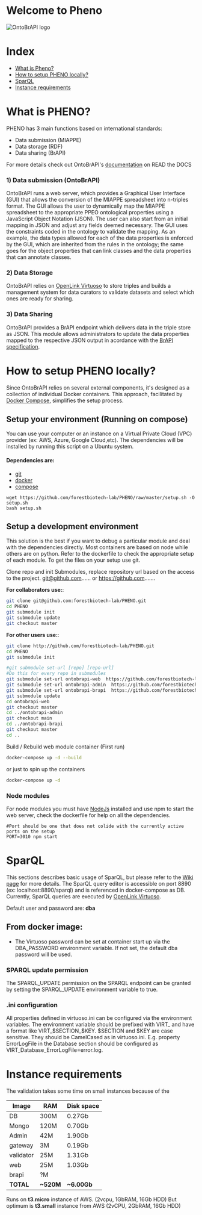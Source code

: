 # Welcome to Pheno
![OntoBrAPI logo](https://github.com/forestbiotech-lab/ontoBrAPI-node-docker/blob/master/public/images/pheno.png)

# Index
- [What is Pheno?](README.md#what-is-pheno-1)
- [How to setup PHENO locally?](README.md#how-to-setup-pheno-locally-1)
- [SparQL](README.md#sparql)
- [Instance requirements](README.md#instance-requirements)


# What is PHENO?
PHENO has 3 main functions based on international standards:
- Data submission (MIAPPE)
- Data storage (RDF)
- Data sharing (BrAPI)

For more details check out OntoBrAPI's [documentation](https://pheno-docs.readthedocs.io/en/latest/) on READ the DOCS

### 1) Data submission (OntoBrAPI)
OntoBrAPI runs a web server, which provides a Graphical User Interface (GUI) that allows the conversion of the MIAPPE spreadsheet into n-triples format. The GUI allows the user to dynamically map the MIAPPE spreadsheet to the appropriate PPEO ontological properties using a JavaScript Object Notation (JSON). The user can also start from an initial mapping in JSON and adjust any fields deemed necessary. The GUI uses the constraints coded in the ontology to validate the mapping. As an example, the data types allowed for each of the data properties is enforced by the GUI, which are inherited from the rules in the ontology; the same goes for the object properties that can link classes and the data properties that can annotate classes.

### 2) Data Storage 
OntoBrAPI relies on [OpenLink Virtuoso](https://docs.openlinksw.com/virtuoso/) to store triples and builds a management system for data curators to validate datasets and select which ones are ready for sharing.

### 3) Data Sharing
OntoBrAPI provides a BrAPI endpoint which delivers data in the triple store as JSON. This module allows administrators to update the data properties mapped to the respective JSON output in acordance with the [BrAPI specification](https://brapi.org/specification). 


# How to setup PHENO locally?

Since OntoBrAPI relies on several external components, it's designed as a collection of individual Docker containers. This approach, facilitated by [Docker Compose](https://docs.docker.com/compose/), simplifies the setup process.


## Setup your environment (Running on compose)
You can use your computer or an instance on a Virtual Private Cloud (VPC) provider (ex: AWS, Azure, Google Cloud,etc). 
The dependencies will be installed by running this script on a Ubuntu system. 

#### Dependencies are:
- [git](https://git-scm.com/)
- [docker](https://www.docker.com/)
- [compose](https://docs.docker.com/compose/)
  
```
wget https://github.com/forestbiotech-lab/PHENO/raw/master/setup.sh -O setup.sh
bash setup.sh 
```

## Setup a development environment
This solution is the best if you want to debug a particular module and deal with the dependencies directly. Most containers are based on node while others are on python. Refer to the dockerfile to check the appropriate setup of each module. To get the files on your setup use git.

Clone repo and init Submodules, replace repository url based on the access to the project. git@github.com...... or https://github.com.......

**For collaborators use:**:
``` bash
git clone git@github.com:forestbiotech-lab/PHENO.git
cd PHENO
git submodule init
git submodule update
git checkout master
``` 
**For other users use:**:
``` bash
git clone http://github.com/forestbiotech-lab/PHENO.git
cd PHENO
git submodule init

#git submodule set-url [repo] [repo-url]
#Do this for every repo in submodules
git submodule set-url ontobrapi-web  https://github.com/forestbiotech-lab/ontobrapi-web.git
git submodule set-url ontobrapi-admin  https://github.com/forestbiotech-lab/ontobrapi-admin.git
git submodule set-url ontobrapi-brapi  https://github.com/forestbiotech-lab/ontobrapi-brapi.git
git submodule update
cd ontobrapi-web
git checkout master
cd ../ontobrapi-admin
git checkout main
cd ../ontobrapi-brapi
git checkout master
cd ..
``` 

Build / Rebuild web module container (First run)
``` bash
docker-compose up -d --build
```
or just to spin up the containers

``` bash
docker-compose up -d
```

### Node modules
For node modules you must have [NodeJs](https://nodejs.org) installed and use npm to start the web server, check the dockerfile for help on all the dependencies. 
```
#Port should be one that does not colide with the currently active ports on the setup
PORT=3010 npm start
```

# SparQL
This sections describes basic usage of SparQL, but please refer to the [Wiki page](https://github.com/forestbiotech-lab/ontoBrAPI/wiki/SparQL) for more details. The SparQL query editor is accessible on port 8890 (ex: localhost:8890/sparql) and is referenced in docker-compose as DB. Currently, SparQL queries are executed by [OpenLink Virtuoso](https://docs.openlinksw.com/virtuoso/). 

Default user and password are: **dba** 

## From docker image:
- The Virtuoso password can be set at container start up via the DBA_PASSWORD environment variable. If not set, the default dba password will be used.

### SPARQL update permission
The SPARQL_UPDATE permission on the SPARQL endpoint can be granted by setting the SPARQL_UPDATE environment variable to true.

### .ini configuration
All properties defined in virtuoso.ini can be configured via the environment variables. The environment variable should be prefixed with VIRT_ and have a format like VIRT_$SECTION_$KEY. $SECTION and $KEY are case sensitive. They should be CamelCased as in virtuoso.ini. E.g. property ErrorLogFile in the Database section should be configured as VIRT_Database_ErrorLogFile=error.log.




# Instance requirements

The validation takes some time on small instances because of the 

|  Image  |  RAM |   Disk space |
----------|-------|---------|
DB        | 300M |    0.27Gb 
Mongo     | 120M |   0.70Gb
Admin     |  42M |   1.90Gb
gateway   |   3M |   0.19Gb
validator |  25M |   1.31Gb
web       |  25M |   1.03Gb
brapi     |   ?M |
**TOTAL**   | **~520M**|   **~6.00Gb**  


Runs on **t3.micro** instance of AWS. (2vcpu, 1GbRAM, 16Gb HDD)
But optimum is **t3.small** instance from AWS (2vCPU, 2GbRAM, 16Gb HDD)

